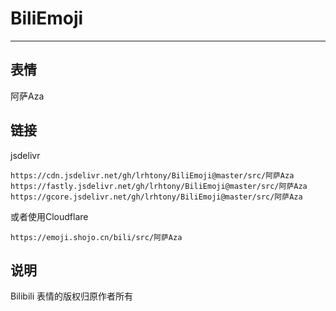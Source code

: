 # BiliEmoji
---
## 表情
阿萨Aza
## 链接
jsdelivr
```
https://cdn.jsdelivr.net/gh/lrhtony/BiliEmoji@master/src/阿萨Aza
https://fastly.jsdelivr.net/gh/lrhtony/BiliEmoji@master/src/阿萨Aza
https://gcore.jsdelivr.net/gh/lrhtony/BiliEmoji@master/src/阿萨Aza
```
或者使用Cloudflare
```
https://emoji.shojo.cn/bili/src/阿萨Aza
```
## 说明
Bilibili 表情的版权归原作者所有
